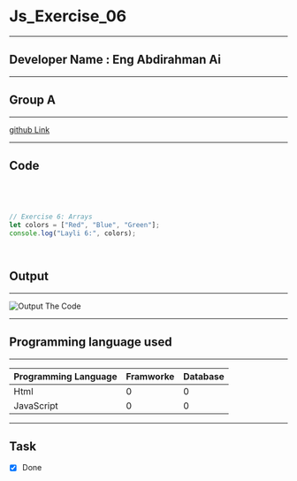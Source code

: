 
 # Js_Exercise_06
 
 ***
 
 ## Developer Name : Eng Abdirahman Ai
 
 ***
 
 ## Group A
 
 ***
 [github Link](https://github.com/engai2025/All-js)
 
 ***
 
 ## Code
 
 ~~~ Javascript
 



// Exercise 6: Arrays
let colors = ["Red", "Blue", "Green"];
console.log("Layli 6:", colors);


 
 
 ~~~
 
 
  
 
 ## Output
 
 ***
 ![Output The Code](../../All-js/06-Exercise/Assets/Capture.PNG)
 ***
 
  
 
 ## Programming language used
 
 ***
 
 |Programming Language |Framworke | Database
 |:-------------------|:----------|:--------
 |Html                |0          |0
 |JavaScript          |0          |0
 
 ***
 
 ## Task
 
 - [x] Done
 